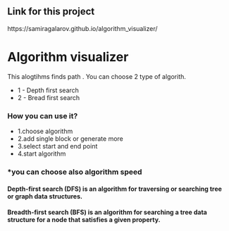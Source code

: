 <h2>Link for this project</h2> https://samiragalarov.github.io/algorithm_visualizer/
<h1>Algorithm visualizer</h1>

This alogtihms finds path . You can choose 2 type of algorith.
<ul>
    <li>1 - Depth first search</li>
    <li>2 - Bread first search</li>
</ul>

<h3>How you can use it?</h3>
<ul>
    <li>1.choose algorithm</li>
    <li>2.add single block or generate more</li>
    <li>3.select start and end point</li>
    <li>4.start algorithm</li>
   




</ul>




<h3> *you can choose also algorithm speed</h3>
<h4>
    Depth-first search (DFS) is an algorithm for traversing or searching tree or graph data structures.

</h4>
<h4>
    Breadth-first search (BFS) is an algorithm for searching a tree data structure for a node that satisfies a given property.

</h4>


 
